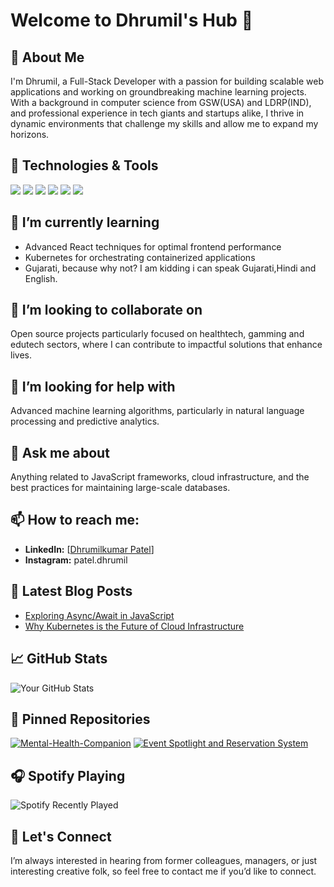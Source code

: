 
# Welcome to Dhrumil's Hub 👋

## 🚀 About Me
I'm Dhrumil, a Full-Stack Developer with a passion for building scalable web applications and working on groundbreaking machine learning projects. With a background in computer science from GSW(USA) and LDRP(IND), and professional experience in tech giants and startups alike, I thrive in dynamic environments that challenge my skills and allow me to expand my horizons.

## 🔧 Technologies & Tools
![](https://img.shields.io/badge/OS-Linux-informational?style=flat&logo=linux&logoColor=white&color=2bbc8a)
![](https://img.shields.io/badge/Code-Python-informational?style=flat&logo=python&logoColor=white&color=2bbc8a)
![](https://img.shields.io/badge/Code-JavaScript-informational?style=flat&logo=javascript&logoColor=white&color=2bbc8a)
![](https://img.shields.io/badge/Tools-Docker-informational?style=flat&logo=docker&logoColor=white&color=2bbc8a)
![](https://img.shields.io/badge/Cloud-Azure-informational?style=flat&logo=microsoftazure&logoColor=white&color=2bbc8a)
![](https://img.shields.io/badge/Database-MySQL-informational?style=flat&logo=mysql&logoColor=white&color=2bbc8a)

## 🌱 I’m currently learning
- Advanced React techniques for optimal frontend performance
- Kubernetes for orchestrating containerized applications
- Gujarati, because why not? I am kidding i can speak Gujarati,Hindi and English.

## 👯 I’m looking to collaborate on
Open source projects particularly focused on healthtech, gamming and edutech sectors, where I can contribute to impactful solutions that enhance lives.

## 🤔 I’m looking for help with
Advanced machine learning algorithms, particularly in natural language processing and predictive analytics.

## 💬 Ask me about
Anything related to JavaScript frameworks, cloud infrastructure, and the best practices for maintaining large-scale databases.

## 📫 How to reach me:
- **LinkedIn:** [[Dhrumilkumar Patel](https://www.linkedin.com/in/dhrumil-patel2002/)]
- **Instagram:** patel.dhrumil

## 📄 Latest Blog Posts
- [Exploring Async/Await in JavaScript](https://yourblog.com/async-await)
- [Why Kubernetes is the Future of Cloud Infrastructure](https://yourblog.com/kubernetes)

## 📈 GitHub Stats
![Your GitHub Stats](https://github-readme-stats.vercel.app/api?username=dhrumilp12&count_private=true&show_icons=true&theme=tokyonight)

## 📌 Pinned Repositories
[![Mental-Health-Companion](https://github-readme-stats.vercel.app/api/pin/?username=dhrumilp12&repo=Mental-Health-Companion&theme=tokyonight)](https://github.com/dhrumilp12/Mental-Health-Companion.git)
[![Event Spotlight and Reservation System](https://github-readme-stats.vercel.app/api/pin/?username=dhrumilp12&repo=DevPostGsw-main&theme=tokyonight)](https://github.com/dhrumilp12/DevPostGsw-main.git)


## 🎧 Spotify Playing
![Spotify Recently Played](https://spotify-recently-played-readme.vercel.app/api?user=yourspotifyusername)

## 🤝 Let's Connect
I’m always interested in hearing from former colleagues, managers, or just interesting creative folk, so feel free to contact me if you’d like to connect.
